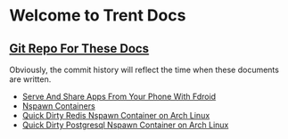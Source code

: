 # Welcome to Trent Docs  
## [Git Repo For These Docs](https://github.com/TrentSPalmer/trentdocs_website)
Obviously, the commit history will reflect the time when these documents are written.

* [Serve And Share Apps From Your Phone With Fdroid](serve_and_share_apps_from_your_phone_with_fdroid.md)
* [Nspawn Containers](nspawn.md)
* [Quick Dirty Redis Nspawn Container on Arch Linux](arch_redis_nspawn.md)
* [Quick Dirty Postgresql Nspawn Container on Arch Linux](arch_postgresql_nspawn.md)

<!---
    * [Template](Template.md)
-->

